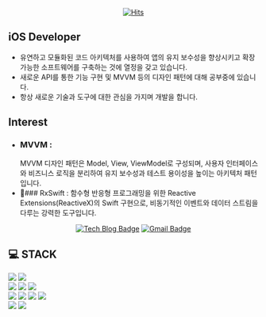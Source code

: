<div align=center>

[![Hits](https://hits.seeyoufarm.com/api/count/incr/badge.svg?url=https%3A%2F%2Fgithub.com%2Fzzsza)](https://hits.seeyoufarm.com) 

</div>

## iOS Developer
- 유연하고 모듈화된 코드 아키텍처를 사용하여 앱의 유지 보수성을 향상시키고 확장 가능한 소프트웨어를 구축하는 것에 열정을 갖고 있습니다.
- 새로운 API를 통한 기능 구현 및 MVVM 등의 디자인 패턴에 대해 공부중에 있습니다.
- 항상 새로운 기술과 도구에 대한 관심을 가지며 개발을 합니다.

## Interest
- ### MVVM :
   MVVM 디자인 패턴은 Model, View, ViewModel로 구성되며, 사용자 인터페이스와 비즈니스 로직을 분리하여 유지 보수성과 테스트 용이성을 높이는 아키텍처 패턴입니다.
- ### RxSwift :
  함수형 반응형 프로그래밍을 위한 Reactive Extensions(ReactiveX)의 Swift 구현으로, 비동기적인 이벤트와 데이터 스트림을 다루는 강력한 도구입니다.


<div align=center>

[![Tech Blog Badge](http://img.shields.io/badge/-Tech%20blog-black?style=flat-square&logo=github&link=https://velog.io/@rkdtnlzl)](https://velog.io/@rkdtnlzl) 
[![Gmail Badge](https://img.shields.io/badge/-Gmail-d14836?style=flat-square&logo=Gmail&logoColor=white&link=mailto:rkdtnlzl@gmail.com)](mailto:rkdtnlzl@gmail.com)
</div>

## 💻 STACK

![](https://img.shields.io/badge/Javascript-F7DF1E?style=flat-square&logo=JavaScript&logoColor=black)
![](https://img.shields.io/badge/Swift-FA7343?style=flat-square&logo=Swift&logoColor=white)
<br>
![](https://img.shields.io/badge/HTML5-E34F26?style=flat-square&logo=HTML5&logoColor=white)
![](https://img.shields.io/badge/CSS3-1572B6?style=flat-square&logo=CSS3&logoColor=white)
![](https://img.shields.io/badge/PostCSS-DD3A0A?style=flat-square&logo=PostCSS&logoColor=white)
<br>
![](https://img.shields.io/badge/React-61DAFB?style=flat-square&logo=React&logoColor=black)
![](https://img.shields.io/badge/Redux-764ABC?style=flat-square&logo=Redux&logoColor=white)
![](https://img.shields.io/badge/ReduxSaga-999999?style=flat-square&logo=Redux-Saga&logoColor=white)
![](https://img.shields.io/badge/GraphQL-E10098?style=flat-square&logo=GraphQL&logoColor=white)
<br>
![](https://img.shields.io/badge/Netlify-00C7B7?style=flat-square&logo=Netlify&logoColor=white)
![](https://img.shields.io/badge/MSAzure-0078D4?style=flat-square&logo=MicrosoftAzure&logoColor=white)

